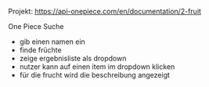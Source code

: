 Projekt:
https://api-onepiece.com/en/documentation/2-fruit

One Piece Suche

- gib einen namen ein
- finde früchte
- zeige ergebnisliste als dropdown
- nutzer kann auf einen item im dropdown klicken
- für die frucht wird die beschreibung angezeigt

